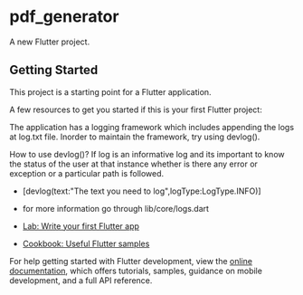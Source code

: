 # pdf_generator

A new Flutter project.

## Getting Started

This project is a starting point for a Flutter application.

A few resources to get you started if this is your first Flutter project:


The application has a logging framework which includes appending the logs at log.txt file. Inorder to maintain the framework, try using devlog().

How to use devlog()?
If log is an informative log and its important to know the status of the user at that instance whether is there any error or exception or a particular path is followed.

- [devlog(text:"The text you need to log",logType:LogType.INFO)]
- for more information go through lib/core/logs.dart

- [Lab: Write your first Flutter app](https://docs.flutter.dev/get-started/codelab)
- [Cookbook: Useful Flutter samples](https://docs.flutter.dev/cookbook)

For help getting started with Flutter development, view the
[online documentation](https://docs.flutter.dev/), which offers tutorials,
samples, guidance on mobile development, and a full API reference.
